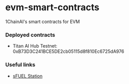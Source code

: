 # evm-smart-contracts

1ChainAI's smart contracts for EVM

### Deployed contracts

- Titan AI Hub Testnet: 0xB73D3C241BCE5DE2cb05115d8f810Ec6725dA976

### Useful links

- [sFUEL Station](https://www.sfuelstation.com/)
